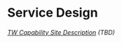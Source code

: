 # Service Design

###### [TW Capability Site Description](https://capable.herokuapp.com/competencies/design/service-design) \(TBD\)



